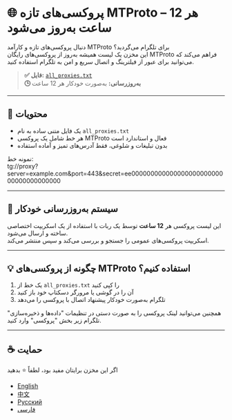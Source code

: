 # 🌐 پروکسی‌های تازه MTProto – هر 12 ساعت به‌روز می‌شود

دنبال پروکسی‌های تازه و کارآمد MTProto برای تلگرام می‌گردید؟  
این مخزن یک لیست همیشه به‌روز از پروکسی‌های رایگان MTProto فراهم می‌کند که می‌توانید برای عبور از فیلترینگ و اتصال سریع و امن به تلگرام استفاده کنید.

> **✅ فایل:** [`all_proxies.txt`](https://raw.githubusercontent.com/SoliSpirit/mtproto/master/all_proxies.txt)  
> **🕒 به‌روزرسانی:** به‌صورت خودکار هر 12 ساعت

---

## 📄 محتویات

- یک فایل متنی ساده به نام `all_proxies.txt`  
- هر خط شامل یک پروکسی MTProto فعال و استاندارد است  
- بدون تبلیغات و شلوغی، فقط آدرس‌های تمیز و آماده استفاده

نمونه خط:  
tg://proxy?server=example.com&port=443&secret=ee00000000000000000000000000000000000000

---

## 🔄 سیستم به‌روزرسانی خودکار

این لیست پروکسی هر **12 ساعت** توسط یک ربات با استفاده از یک اسکریپت اختصاصی ساخته و ارسال می‌شود.  
اسکریپت پروکسی‌های عمومی را جستجو و بررسی می‌کند و سپس منتشر می‌کند.

---

## 💡 چگونه از پروکسی‌های MTProto استفاده کنیم؟

1. یک خط از `all_proxies.txt` را کپی کنید  
2. آن را در گوشی یا مرورگر دسکتاپ خود باز کنید  
3. تلگرام به‌صورت خودکار پیشنهاد اتصال با پروکسی را می‌دهد

همچنین می‌توانید لینک پروکسی را به صورت دستی در تنظیمات "داده‌ها و ذخیره‌سازی" تلگرام زیر بخش "پروکسی" وارد کنید.

---

## ☕ حمایت

اگر این مخزن برایتان مفید بود، لطفاً ⭐️ بدهید  

- [English](README.md) 
- [中文](README_CN.md)
- [Русский](README_RU.md)
- [فارسی](README_FA.md)

